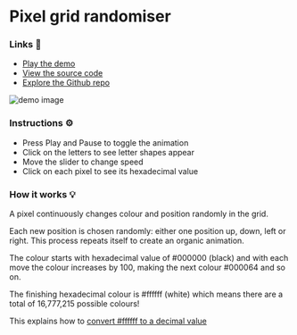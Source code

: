 # Pixel grid randomiser

### Links 🔗
- [Play the demo](https://js-pixel-randomiser.rolandjlevy.repl.co/)
- [View the source code](https://replit.com/@RolandJLevy/js-pixel-randomiser)
- [Explore the Github repo](https://github.com/rolandjlevy/js-pixel-randomiser)

![demo image](https://raw.githubusercontent.com/rolandjlevy/js-pixel-randomiser/master/images/pixel-randomiser.jpg)

### Instructions ⚙️

- Press Play and Pause to toggle the animation
- Click on the letters to see letter shapes appear
- Move the slider to change speed 
- Click on each pixel to see its hexadecimal value

### How it works 💡

A pixel continuously changes colour and position randomly in the grid.

Each new position is chosen randomly: either one position up, down, left or right. This process repeats itself to create an organic animation.

The colour starts with hexadecimal value of #000000 (black) and with each move the colour increases by 100, making the next colour #000064 and so on.

The finishing hexadecimal colour is #ffffff (white) which means there are a total of 16,777,215 possible colours!

This explains how to [convert #ffffff to a decimal value](https://www.colorhexa.com/ffffff)